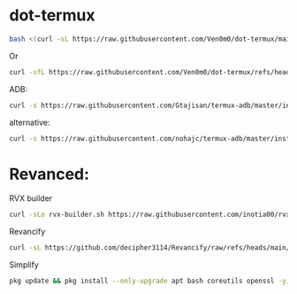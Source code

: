 # dot-termux

```bash
bash <(curl -sL https://raw.githubusercontent.com/Ven0m0/dot-termux/main/setup.sh)
```
Or
```bash
curl -sfL https://raw.githubusercontent.com/Ven0m0/dot-termux/refs/heads/main/setup.sh | bash
```
ADB:
```bash
curl -s https://raw.githubusercontent.com/Gtajisan/termux-adb/master/install.sh | bash
```
alternative:
```bash
curl -s https://raw.githubusercontent.com/nohajc/termux-adb/master/install.sh | bash
```

# Revanced:

RVX builder
```bash
curl -sLo rvx-builder.sh https://raw.githubusercontent.com/inotia00/rvx-builder/revanced-extended/android-interface.sh && chmod +x rvx-builder.sh && ./rvx-builder.sh
```
Revancify
```bash
curl -sL https://github.com/decipher3114/Revancify/raw/refs/heads/main/install.sh | bash
```
Simplify
```bash
pkg update && pkg install --only-upgrade apt bash coreutils openssl -y; curl -sL -o "$HOME/.Simplify.sh" "https://raw.githubusercontent.com/arghya339/Simplify/refs/heads/main/Termux/Simplify.sh" && bash "$HOME/.Simplify.sh"
```
